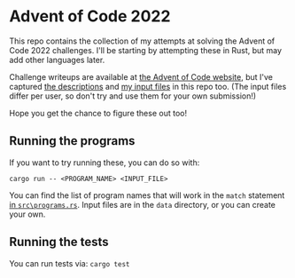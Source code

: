 # Advent of Code 2022

This repo contains the collection of my attempts at solving the Advent of Code 2022 challenges. I'll be starting by attempting these in Rust, but may add other languages later.

Challenge writeups are available at [the Advent of Code website](https://adventofcode.com/), but I've captured [the descriptions](/docs) and [my input files](/data) in this repo too. (The input files differ per user, so don't try and use them for your own submission!)

Hope you get the chance to figure these out too!

## Running the programs

If you want to try running these, you can do so with:

```{sh}
cargo run -- <PROGRAM_NAME> <INPUT_FILE>
```

You can find the list of program names that will work in
the `match` statement [in `src\programs.rs`](/src/programs.rs#L6).
Input files are in the `data` directory, or you can create your own.

## Running the tests

You can run tests via: `cargo test`

